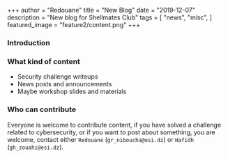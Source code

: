 +++
author = "Redouane"
title = "New Blog"
date = "2019-12-07"
description = "New blog for Shellmates Club"
tags = [
    "news",
    "misc",
]
featured_image = "feature2/content.png"
+++

### Introduction



### What kind of content

- Security challenge writeups
- News posts and announcements
- Maybe workshop slides and materials

### Who can contribute

Everyone is welcome to contribute content, if you have solved a challenge related to cybersecurity, or if you want to post about something, you are welcome, contact either `Redouane` (` gr_niboucha@esi.dz `) or `Hafidh` (` gh_zouahi@esi.dz `).
